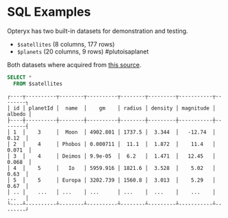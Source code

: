 # SQL Examples

Opteryx has two built-in datasets for demonstration and testing.

- `$satellites` (8 columns, 177 rows)
- `$planets` (20 columns, 9 rows) #plutoisaplanet

Both datasets where acquired from [this source](https://github.com/devstronomy/nasa-data-scraper/tree/f610e541a053f05e26573570604aed50b358cc43/data/json).

~~~sql
SELECT *
  FROM $satellites
~~~
~~~
┌----┬----------┬--------┬----------┬--------┬---------┬-----------┬--------┐
│ id │ planetId │  name  │    gm    │ radius │ density │ magnitude │ albedo │
├----┼----------┼--------┼----------┼--------┼---------┼-----------┼--------┤
│ 1  │    3     │  Moon  │ 4902.801 │ 1737.5 │  3.344  │   -12.74  │  0.12  │
│ 2  │    4     │ Phobos │ 0.000711 │  11.1  │  1.872  │    11.4   │ 0.071  │
│ 3  │    4     │ Deimos │ 9.9e-05  │  6.2   │  1.471  │   12.45   │ 0.068  │
│ 4  │    5     │   Io   │ 5959.916 │ 1821.6 │  3.528  │    5.02   │  0.63  │
│ 5  │    5     │ Europa │ 3202.739 │ 1560.8 │  3.013  │    5.29   │  0.67  │
│ .. │    ...   │ ...    │ ...      │ ...    │  ...    │    ...    │  ...   │
└----┴----------┴--------┴----------┴--------┴---------┴-----------┴--------┘
~~~
